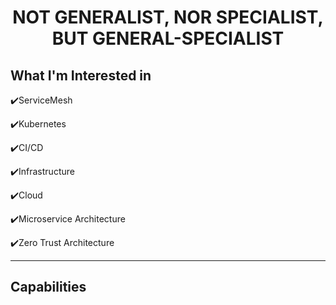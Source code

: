 <div align="center">

# **NOT GENERALIST, NOR SPECIALIST, BUT GENERAL-SPECIALIST**

</div>

## **What I'm Interested in**

✔️ServiceMesh

✔️Kubernetes

✔️CI/CD

✔️Infrastructure

✔️Cloud

✔️Microservice Architecture

✔️Zero Trust Architecture

---

## **Capabilities**
